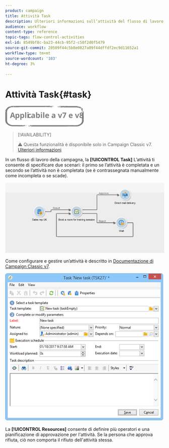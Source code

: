 ```yaml
---
product: campaign
title: Attività Task
description: Ulteriori informazioni sull’attività del flusso di lavoro Attività
audience: workflow
content-type: reference
topic-tags: flow-control-activities
exl-id: 8549bf8c-ba23-44cb-95f2-c50f2d0f5479
source-git-commit: 20509f44c5b8e0827a09f44dffdf2ec9d11652a1
workflow-type: tm+mt
source-wordcount: '103'
ht-degree: 3%

---
```


# Attività Task{#task}

![](../../assets/common.svg)

>[!AVAILABILITY]
>
>:warning: Questa funzionalità è disponibile solo in Campaign Classic v7. [Ulteriori informazioni](../../mrm/using/creating-and-managing-tasks.md)

In un flusso di lavoro della campagna, la **[!UICONTROL Task]** L’attività ti consente di specificare due scenari: il primo se l’attività è completata e un secondo se l’attività non è completata (se è contrassegnata manualmente come incompleta o se scade).

![](assets/mrm_task_in_workflow.png)

Come configurare e gestire un’attività è descritto in [Documentazione di Campaign Classic v7](../../mrm/using/creating-and-managing-tasks.md).

![](assets/wkf_task_activity.png)

La **[!UICONTROL Resources]** consente di definire più operatori e una pianificazione di approvazione per l&#39;attività. Se la persona che approva rifiuta, ciò non comporta il rifiuto dell&#39;attività stessa.
